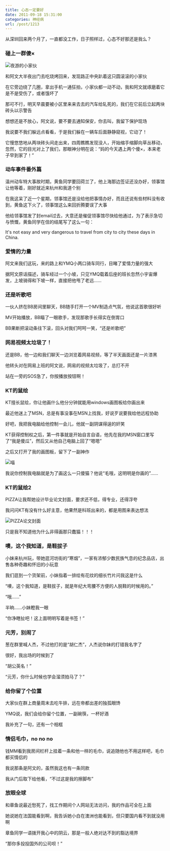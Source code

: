```yaml
---
title: 心态一定要好
date: 2011-09-18 15:31:00
categories: 神经病
url: /post/1213
---
```


从深圳回来两个月了，一直都没工作，日子照样过，心态不好那还是我么？

### 碰上一群傻×

![](https://storageapi.fleek.co/0a3a8890-e65e-47ce-93d7-0442b9209d38-bucket/blog/posts/2011-09/09-18/1.jpg "夜游的小家伙")

和阿文大半夜出门去吃烧烤回来，发现路正中央趴着这只圆滚滚的小家伙

在它旁边绕了几圈，拿出手机一通狂拍，小家伙都一动不动，我和阿文就琢磨着它是不是受伤了，或者饿坏了

那可不行，明天早晨要被小区里来来去去的汽车给轧死的，我们在它前后立起两块砖头以示警告

想想还是不放心，阿文说，要不要去通知保安，你去叫，我留下保护现场

我说要不我们躲远点看看，于是我们躲在一辆车后面静静窥视，它动了！

它慢悠悠地从两块砖头间走出来，四周瞧瞧发现没人，开始缩手缩脚向草丛移动，忽然，它的目光对上了我们，那眼神分明在说：“妈的今天遇上两个傻×，本来老子早到家了！”

### 动车事件番外篇

温州动车特大事故时期，黄鱼同学要回荷兰了，他上海那边签证还没办好，领事馆让他等着，刚好就近来杭州和我道个别

在我这呆了近一个星期，领事馆还是没给他把事情办好，而且还说有些材料没有收到，黄鱼这下火了，领事馆这么来回折腾要误了大事

他给领事馆发了封email过去，大意还是催促领事馆尽快给他通过，为了表示急切与愤慨，黄鱼同学在信的结尾写了这么一句：

It's not easy and very dangerous to travel from city to city these days in China.

### 爱情的力量

阿文来我们这玩，来的路上和YMQ小两口骑车同行，目睹了爱情力量的强大

据阿文原话描述，骑车经过一个小坡，只见YMQ载着后座的班长忽然小宇宙爆发，上坡骑得和下坡一样，直接把他甩了老远……

### 还是听歌吧

一伙人挤在BB房间里聊天，BB随手打开一个MV制造点气氛，他说这首歌很好听

MV开始播放，BB瞄了一眼歌手，发现那歌手长得实在倒胃口

BB果断把滚动条往下滚，回头对我们呵呵一笑，“还是听歌吧”

### 网易视频太垃圾了！

还是BB，他一边和我们聊天一边浏览着网易视频，等了半天画面还是一片漆黑

他转头对在网易上班的阿文说，网易的视频太垃圾了，总打不开

站在一旁的SOS急了，你按播放按钮啊！

### KT的鼠绘

KT擅长鼠绘，你让他画什么他分分钟就能用windows画图板给你画出来

最近他迷上了MSN，总是有事没事在MSN上找我，好说歹说要我给他远程协助

好吧，我把我电脑给他控制一会儿，他就一副阴谋得逞的奸笑

KT获得控制权之后，第一件事就是开始自言自语，他先在我的MSN窗口里写了“我是傻瓜”，然后又从他自己电脑上回了“嗯嗯”

之后又打开了我的画图板，留下了一副神作

![](https://storageapi.fleek.co/0a3a8890-e65e-47ce-93d7-0442b9209d38-bucket/blog/posts/2011-09/09-18/2.jpg "喵")

我说你控制我电脑就是为了画这么一只傻猫？他说“毛哦，这明明是你画的”……

### KT的鼠绘2

PIZZA让我帮她设计毕业论文封面，要求还不低，得专业，还得浮夸

我问问KT有没有什么好主意，他果然是科班出来的，都是用图来表达想法

![](https://storageapi.fleek.co/0a3a8890-e65e-47ce-93d7-0442b9209d38-bucket/blog/posts/2011-09/09-18/3.jpg "PIZZA论文封面")

只是我不知道他为什么非得画那只蠢猫！！！

### 噢，这个我知道，是鞋拔子

小妹来杭州玩，带她逛河坊街的“寒烟”，一家有浓郁少数民族气息的纪念品店，出售各种奇趣和怀旧的小玩意

我们逛到一个货架前，小妹指着一排绘有花纹的细长竹片问我这是什么

“噢，这个我知道，是鞋拔子，就是年纪大弯腰不方便的人脱鞋的时候用的。”

“哦……”

半晌……小妹瞪我一眼

“你净瞎扯吧！这上面明明写着是书签！”

### 元芳，别闹了

葱在群里喊人杰，不过他打的是“胡仁杰”，人杰说你妹的打错我名字了

很好，我出场的时候到了

“胡公英名！”

“元芳，你什么时候也学会溜须拍马了？”

### 给你留了个位置

大家伙在群上商量周末去吃牛排，远在帝都出差的独孤眼馋

YMQ说，我们会给你留个位置，一副碗筷，一杯好酒

我补充了一句，还有一个相框

### 情侣毛巾，no no no

钱MM看到我房间栏杆上挂着一条和他一样的毛巾，说追随他也不用这样吧，毛巾都买情侣的

我说那条是阿文的，虽然我这也有一条同款

我从门后取下给他看，“不过这是我的擦脚布”

### 放眼全球

和章鱼说最近愁死了，找工作期间个人网站无法访问，我的作品可全在上面

她说她在法国能看到啊，我告诉她小白在澳洲也能看到，但只要国内看不到就没用啊

章鱼同学一语拨开我心中的阴云，那是一般人绝对达不到的豁达境界

“那你多投投国外的公司呗！”